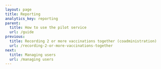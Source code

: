 ```yaml
---
layout: page
title: Reporting
analytics_key: reporting
parent:
  title: How to use the pilot service
  url: /guide
previous:
  title: Recording 2 or more vaccinations together (coadministration)
  url: /recording-2-or-more-vaccinations-together
next:
  title: Managing users
  url: /managing users
---
```

